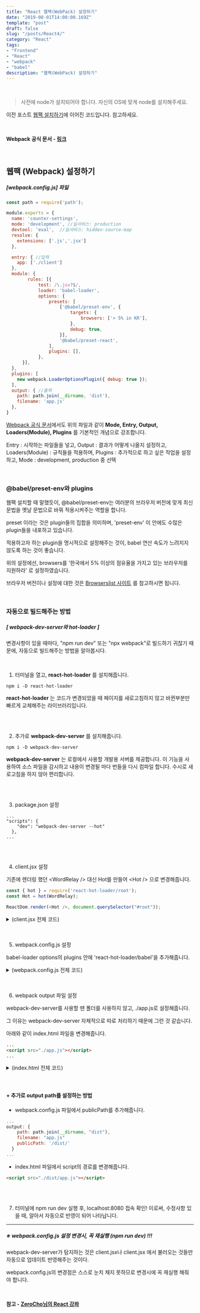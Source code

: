 ```yaml
---
title: "React 웹팩(WebPack) 설정하기"
date: "2019-08-01T14:00:00.169Z"
template: "post"
draft: false
slug: "/posts/React4/"
category: "React"
tags:
- "Frontend"
- "React"
- "webpack"
- "babel"
description: "웹팩(WebPack) 설정하기"
---
```


<br>

> 사전에 node가 설치되어야 합니다.
자신의 OS에 맞게 node를 설치해주세요.

이전 포스트 [웹팩 설치하기]()에 이어진 코드입니다. 참고하세요.

<br>

**Webpack 공식 문서 - [링크](https://webpack.js.org/concepts/)**

<br>

## 웹팩 (Webpack) 설정하기

##### [webpack.config.js] 파일

``` JavaScript
const path = require('path');

module.exports = {
  name: 'counter-settings',
  mode: 'development', //실서비스: production
  devtool: 'eval',  //실서비스: hidden-source-map
  resolve: {
    extensions: ['.js','.jsx']
  },

  entry: { //입력
    app: ['./client']
  },
  module: {
        rules: [{
            test: /\.jsx?$/,
            loader: 'babel-loader',
            options: {
                presets: [
                    ['@babel/preset-env', {
                        targets: {
                            browsers: ['> 5% in KR'],
                        },
                        debug: true,
                    }],
                    '@babel/preset-react',
                ],
                plugins: [],
            },
      }],
  },
  plugins: [
    new webpack.LoaderOptionsPlugin({ debug: true });
  ],
  output: { //출력
    path: path.join(__dirname, 'dist'),
    filename: 'app.js'
  },
}
```

[Webpack 공식 문서](https://webpack.js.org/concepts/)에서도 위의 파일과 같이 **Mode, Entry, Output, Loaders(Module), Plugins** 를 기본적인 개념으로 강조합니다.

Entry : 시작하는 파일들을 넣고,
Output : 결과가 어떻게 나올지 설정하고,
Loaders(Module) : 규칙들을 적용하며,
Plugins : 추가적으로 하고 싶은 작업을 설정하고,
Mode : development, production 중 선택

<br>

### @babel/preset-env와 plugins

웹팩 설치할 때 말했듯이, @babel/preset-env는 여러분의 브라우저 버전에 맞게 최신 문법을 옛날 문법으로 바꿔 적용시켜주는 역할을 합니다.

preset 이라는 것은 plugin들의 집합을 의미하며, 'preset-env' 이 안에도 수많은 plugin들을 내포하고 있습니다.

적용하고자 하는 plugin을 명시적으로 설정해주는 것이, babel 연산 속도가 느려지지 않도록 하는 것이 좋습니다.

위의 설정에선, browsers를 '한국에서 5% 이상의 점유율을 가지고 있는 브라우저를 지원하라' 로 설정하였습니다.

브라우저 버전이나 설정에 대한 것은 [Browserslist 사이트](https://github.com/browserslist/browserslist#queries) 를 참고하시면 됩니다.

<br>

### 자동으로 빌드해주는 방법

##### [ webpack-dev-server와 hot-loader ]

변경사항이 있을 때마다, "npm run dev" 또는 "npx webpack"로 빌드하기 귀찮기 때문에, 자동으로 빌드해주는 방법을 알아봅시다.

<br>

1. 터미널을 열고, **react-hot-loader** 를 설치해줍니다.

```
npm i -D react-hot-loader
```

**react-hot-loader** 는 코드가 변경되었을 때 페이지를 새로고침하지 않고 바뀐부분만 빠르게 교체해주는 라이브러리입니다.

<br>
<br>

2. 추가로 **webpack-dev-server** 를 설치해줍니다.

```
npm i -D webpack-dev-server
```

**webpack-dev-server** 는 로컬에서 사용할 개발용 서버를 제공합니다.
이 기능을 사용하여 소스 파일을 감시하고 내용이 변경될 마다 번들을 다시 컴파일 합니다. 수시로 새로고침을 하지 않아 편리합니다.

<br>
<br>


3. package.json 설정

```
...
"scripts": {
    "dev": "webpack-dev-server --hot"
  },
...
```

<br>
<br>

4. client.jsx 설정

기존에 렌더링 했던 \<WordRelay \/\> 대신 Hot를 만들어 \<Hot \/\> 으로 변경해줍니다.

``` JavaScript
const { hot } = require('react-hot-loader/root');
const Hot = hot(WordRelay);

ReactDom.render(<Hot />, document.querySelector("#root"));
```

<details markdown="1">
<summary> (client.jsx 전체 코드) </summary>

```JavaScript
const React = require('react');
const ReactDom = require('react-dom');
const { hot } = require('react-hot-loader/root');

const WordRelay = require('./WordRelay');

const Hot = hot(WordRelay);

ReactDom.render(<Hot />, document.querySelector("#root"));
```

</details>

<br>
<br>


5. webpack.config.js 설정

babel-loader options의 plugins 안에 'react-hot-loader/babel'을 추가해줍니다.

<details markdown="1">
<summary> (webpack.config.js 전체 코드) </summary>

``` JavaScript
const path = require("path");

module.exports = {
  name: "wordrelay-settings",
  mode: "development", //실서비스: production
  devtool: "eval", //실서비스: hidden-source-map
  resolve: {
    extensions: [".js", ".jsx"]
  },

  //입력
  entry: {
    app: ["./client"]
  },
  module: {
    rules: [
      {
        test: /\.jsx?/,
        loader: "babel-loader",
        options: {
          presets: [
            [
              "@babel/preset-env",
              {
                targets: {
                  browsers: ["> 1% in KR"]
                },
                debug: true
              }
            ],
            "@babel/preset-react"
          ],
          plugins: [
            "@babel/plugin-proposal-class-properties",
          "react-hot-loader/babel"]
        }
      }
    ]
  },

  plugins: [],

  //출력
  output: {
    path: path.join(__dirname, "dist"),
    filename: "app.js"
  }
};

```

</details>

<br>
<br>

6. webpack output 파일 설정

webpack-dev-server를 사용할 땐 폴더를 사용하지 않고, ./app.js로 설정해줍니다.

그 이유는 webpack-dev-server 자체적으로 따로 처리하기 때문에 그런 것 같습니다.

아래와 같이 index.html 파일을 변경해줍니다.

``` HTML
...
<script src="./app.js"></script>
...
```

<details markdown="1">
<summary> (index.html 전체 코드) </summary>

``` HTML
<!DOCTYPE html>
<html>
<head>
  <meta charset="utf8" />
  <title>끝말잇기</title>
</head>
<body>
  <div id="root"></div>

  <script src="./app.js"></script>
</body>
</html>
```

</details>

<br>
<br>

#### \+ 추가로 output path를 설정하는 방법

- webpack.config.js 파일에서 publicPath를 추가해줍니다.

``` JavaScript
...
output: {
    path: path.join(__dirname, "dist"),
    filename: "app.js"
    publicPath: '/dist/'
  }
...
```

- index.html 파일에서 script의 경로를 변경해줍니다.

``` HTML
<script src="./dist/app.js"></script>
```

<br>
<br>

7. 터미널에 npm run dev 실행 후, localhost:8080 접속 확인!
이로써, 수정사항 있을 때, 알아서 자동으로 반영이 되어 나타납니다.

----------------------------------------------------

##### ※ webpack.config.js 설정 변경시, 꼭 재실행 (npm run dev) !!!

webpack-dev-server가 탐지하는 것은 client.jsx나 client.jsx 에서 불러오는 것들만 자동으로 업데이트 반영해주는 것이다.

webpack.config.js의 변경점은 스스로 눈치 채지 못하므로 변경시에 꼭 재실행 해줘야 합니다.

<br>

**참고 - [ZeroCho님의 React 강좌](https://www.youtube.com/watch?v=V3QsSrldHqI&list=PLcqDmjxt30RtqbStQqk-eYMK8N-1SYIFn)**
